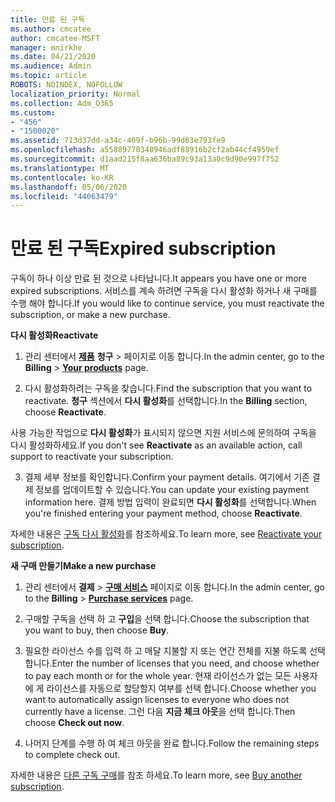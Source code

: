 ```yaml
---
title: 만료 된 구독
ms.author: cmcatee
author: cmcatee-MSFT
manager: mnirkhe
ms.date: 04/21/2020
ms.audience: Admin
ms.topic: article
ROBOTS: NOINDEX, NOFOLLOW
localization_priority: Normal
ms.collection: Adm_O365
ms.custom:
- "456"
- "1500020"
ms.assetid: 713d37dd-a34c-469f-b96b-99d63e793fe9
ms.openlocfilehash: a55889770340946adf88916b2cf2ab44cf4959ef
ms.sourcegitcommit: d1aad215f8aa636ba89c93a13a0c9d90e997f752
ms.translationtype: MT
ms.contentlocale: ko-KR
ms.lasthandoff: 05/06/2020
ms.locfileid: "44063479"
---
```

# <a name="expired-subscription"></a><span data-ttu-id="de827-102">만료 된 구독</span><span class="sxs-lookup"><span data-stu-id="de827-102">Expired subscription</span></span>

<span data-ttu-id="de827-103">구독이 하나 이상 만료 된 것으로 나타납니다.</span><span class="sxs-lookup"><span data-stu-id="de827-103">It appears you have one or more expired subscriptions.</span></span> <span data-ttu-id="de827-104">서비스를 계속 하려면 구독을 다시 활성화 하거나 새 구매를 수행 해야 합니다.</span><span class="sxs-lookup"><span data-stu-id="de827-104">If you would like to continue service, you must reactivate the subscription, or make a new purchase.</span></span>
  
<span data-ttu-id="de827-105">**다시 활성화**</span><span class="sxs-lookup"><span data-stu-id="de827-105">**Reactivate**</span></span>
  
1. <span data-ttu-id="de827-106">관리 센터에서 **[제품](https://go.microsoft.com/fwlink/p/?linkid=842054)** **청구** \> 페이지로 이동 합니다.</span><span class="sxs-lookup"><span data-stu-id="de827-106">In the admin center, go to the **Billing** \> **[Your products](https://go.microsoft.com/fwlink/p/?linkid=842054)** page.</span></span>

2. <span data-ttu-id="de827-107">다시 활성화하려는 구독을 찾습니다.</span><span class="sxs-lookup"><span data-stu-id="de827-107">Find the subscription that you want to reactivate.</span></span> <span data-ttu-id="de827-108">**청구** 섹션에서 **다시 활성화**를 선택합니다.</span><span class="sxs-lookup"><span data-stu-id="de827-108">In the **Billing** section, choose **Reactivate**.</span></span>

<span data-ttu-id="de827-109">사용 가능한 작업으로 **다시 활성화**가 표시되지 않으면 지원 서비스에 문의하여 구독을 다시 활성화하세요.</span><span class="sxs-lookup"><span data-stu-id="de827-109">If you don't see **Reactivate** as an available action, call support to reactivate your subscription.</span></span>

3. <span data-ttu-id="de827-110">결제 세부 정보를 확인합니다.</span><span class="sxs-lookup"><span data-stu-id="de827-110">Confirm your payment details.</span></span> <span data-ttu-id="de827-111">여기에서 기존 결제 정보를 업데이트할 수 있습니다.</span><span class="sxs-lookup"><span data-stu-id="de827-111">You can update your existing payment information here.</span></span> <span data-ttu-id="de827-112">결제 방법 입력이 완료되면 **다시 활성화**를 선택합니다.</span><span class="sxs-lookup"><span data-stu-id="de827-112">When you're finished entering your payment method, choose **Reactivate**.</span></span>

<span data-ttu-id="de827-113">자세한 내용은 [구독 다시 활성화](https://docs.microsoft.com/office365/admin/subscriptions-and-billing/reactivate-your-subscription)를 참조하세요.</span><span class="sxs-lookup"><span data-stu-id="de827-113">To learn more, see [Reactivate your subscription](https://docs.microsoft.com/office365/admin/subscriptions-and-billing/reactivate-your-subscription).</span></span>

<span data-ttu-id="de827-114">**새 구매 만들기**</span><span class="sxs-lookup"><span data-stu-id="de827-114">**Make a new purchase**</span></span>
  
1. <span data-ttu-id="de827-115">관리 센터에서 **결제** \> **[구매 서비스](https://go.microsoft.com/fwlink/p/?linkid=868433)** 페이지로 이동 합니다.</span><span class="sxs-lookup"><span data-stu-id="de827-115">In the admin center, go to the **Billing** \> **[Purchase services](https://go.microsoft.com/fwlink/p/?linkid=868433)** page.</span></span>

2. <span data-ttu-id="de827-116">구매할 구독을 선택 하 고 **구입**을 선택 합니다.</span><span class="sxs-lookup"><span data-stu-id="de827-116">Choose the subscription that you want to buy, then choose **Buy**.</span></span>

3. <span data-ttu-id="de827-117">필요한 라이선스 수를 입력 하 고 매달 지불할 지 또는 연간 전체를 지불 하도록 선택 합니다.</span><span class="sxs-lookup"><span data-stu-id="de827-117">Enter the number of licenses that you need, and choose whether to pay each month or for the whole year.</span></span> <span data-ttu-id="de827-118">현재 라이선스가 없는 모든 사용자에 게 라이선스를 자동으로 할당할지 여부를 선택 합니다.</span><span class="sxs-lookup"><span data-stu-id="de827-118">Choose whether you want to automatically assign licenses to everyone who does not currently have a license.</span></span> <span data-ttu-id="de827-119">그런 다음 **지금 체크 아웃**을 선택 합니다.</span><span class="sxs-lookup"><span data-stu-id="de827-119">Then choose **Check out now**.</span></span>

4. <span data-ttu-id="de827-120">나머지 단계를 수행 하 여 체크 아웃을 완료 합니다.</span><span class="sxs-lookup"><span data-stu-id="de827-120">Follow the remaining steps to complete check out.</span></span>

<span data-ttu-id="de827-121">자세한 내용은 [다른 구독 구매](https://docs.microsoft.com/office365/admin/subscriptions-and-billing/buy-another-subscription)를 참조 하세요.</span><span class="sxs-lookup"><span data-stu-id="de827-121">To learn more, see [Buy another subscription](https://docs.microsoft.com/office365/admin/subscriptions-and-billing/buy-another-subscription).</span></span>